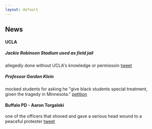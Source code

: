 ```yaml
---
layout: default
---
```


## News

#### UCLA

##### Jackie Robinson Stadium used as field jail
allegedly done without UCLA's knowledge or permissoin
[tweet](https://twitter.com/UCLA/status/1268039753015812096?s=20)

##### Professor Gordon Klein
mocked students for asking he "give black students special treatment, given the tragedy in Minnesota."
[petition](http://chng.it/DcX7pKwmC8)

#### Buffalo PD - Aaron Torgalski
one of the officers that shoved and gave a serious head wound to a peaceful protester
[tweet](https://twitter.com/donwinslow/status/1268725675600429063?s=20)
